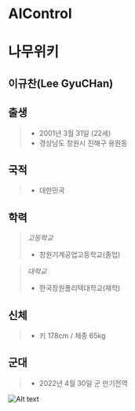 # AIControl

나무위키
========
이규찬(Lee GyuCHan)
-------------------

## 출생
>- 2001년 3월 31일 (22세)
>- 경상남도 창원시 진해구 용원동

## 국적
>- 대한민국

## 학력

>*고등학교* 
>+ 창원기계공업고등학교(졸업)

>*대학교*
>+ 한국창원폴리텍대학교(재학)

## 신체
>- 키 178cm / 체중 65kg

## 군대
>- 2022년 4월 30일 군 만기전역

![Alt text](/path/to/img.jpg)
